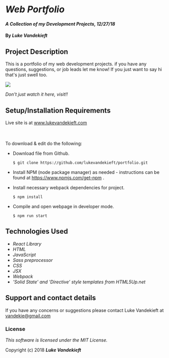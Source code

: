 # _Web Portfolio_

#### _A Collection of my Development Projects, 12/27/18_

#### By _**Luke Vandekieft**_

## Project Description

This is a portfolio of my web development projects. if you have any questions, suggestions, or job leads let me know! If you just want to say hi that's just swell too.

[<kbd>
  <img src="https://github.com/lukevandekieft/portfolio/blob/master/src/assets/images/live-site.gif">
</kbd>](https://lukevandekieft.github.io/borf-quest)

_Don't just watch it here, visit!!_

## Setup/Installation Requirements

Live site is at www.lukevandekieft.com         
<br>
<br>

To download & edit do the following:

* Download file from Github.

      $ git clone https://github.com/lukevandekieft/portfolio.git

* Install NPM (node package manager) as needed - instructions can be found at https://www.npmjs.com/get-npm .

* Install necessary webpack dependencies for project.

      $ npm install

* Compile and open webpage in developer mode.

      $ npm run start


## Technologies Used

* _React Library_
* _HTML_
* _JavaScript_
* _Sass preprocessor_
* _CSS_
* _JSX_
* _Webpack_
* _'Solid State' and 'Directive' style templates from HTML5Up.net_

## Support and contact details

If you have any concerns or suggestions please contact Luke Vandekieft at vandekie@gmail.com

### License

*This software is licensed under the MIT License.*

Copyright (c) 2018 **_Luke Vandekieft_**
